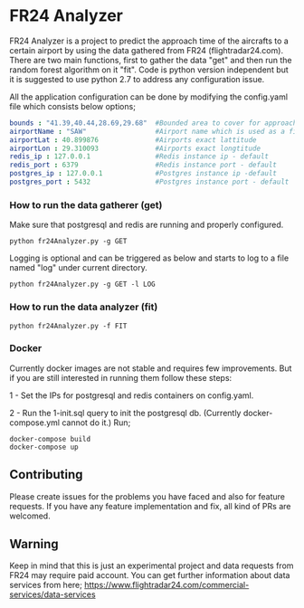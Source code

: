 # FR24 Analyzer

FR24 Analyzer is a project to predict the approach time of the aircrafts to a certain airport by using the data gathered from FR24 (flightradar24.com). There are two main functions, first to gather the data "get" and then run the random forest algorithm on it "fit". Code is python version independent but it is suggested to use python 2.7 to address any configuration issue.

All the application configuration can be done by modifying the config.yaml file which consists below options;

```yaml
bounds : "41.39,40.44,28.69,29.68"  #Bounded area to cover for approaching planes
airportName : "SAW"                 #Airport name which is used as a filter parameter in request
airportLat : 40.899876              #Airports exact lattitude
airportLon : 29.310093              #Airports exact longtitude
redis_ip : 127.0.0.1                #Redis instance ip - default
redis_port : 6379                   #Redis instance port - default
postgres_ip : 127.0.0.1             #Postgres instance ip -default
postgres_port : 5432                #Postgres instance port - default
```

### How to run the data gatherer (get)
Make sure that postgresql and redis are running and properly configured.
```
python fr24Analyzer.py -g GET
```
Logging is optional and can be triggered as below and starts to log to a file named "log" under current directory.
```
python fr24Analyzer.py -g GET -l LOG
```


### How to run the data analyzer (fit)
```
python fr24Analyzer.py -f FIT
```

### Docker

Currently docker images are not stable and requires few improvements. But if you are still interested in running them follow these steps:

1 - Set the IPs for postgresql and redis containers on config.yaml.

2 - Run the 1-init.sql query to init the postgresql db. (Currently docker-compose.yml cannot do it.)
Run;

    docker-compose build
    docker-compose up

## Contributing
Please create issues for the problems you have faced and also for feature requests. If you have any feature implementation and fix, all kind of PRs are welcomed.

## Warning
Keep in mind that this is just an experimental project and data requests from FR24 may require paid account. You can get further information about data services from here; https://www.flightradar24.com/commercial-services/data-services


